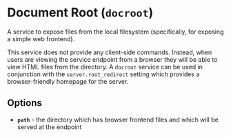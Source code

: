 # Document Root (`docroot`)

A service to expose files from the local filesystem (specifically, for exposing a simple web frontend).

This service does not provide any client-side commands. Instead, when users are viewing the service endpoint from a browser they will be able to view HTML files from the directory. A `docroot` service can be used in conjunction with the `server.root_redirect` setting which provides a browser-friendly homepage for the server.


## Options

 * **`path`** - the directory which has browser frontend files and which will be served at the endpoint
